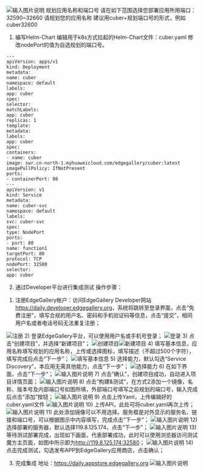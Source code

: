  ![输入图片说明](https://images.gitee.com/uploads/images/2020/1029/200226_a6e808dc_7786397.png "1.png")
规划应用名称和端口号
请在如下范围选择您部署应用所用端口：
32590~32660
请规划您的应用名称
建议用cuber+规划端口号的形式，例如cuber32600


1.	编写Helm-Chart
编辑用于k8s方式拉起的Helm-Chart文件：cuber.yaml 修改nodePort的值为自选规划的端口号。
```
---
apiVersion: apps/v1
kind: Deployment
metadata:
name: cuber
namespace: default
labels:
app: cuber
spec:
selector:
matchLabels:
app: cuber
replicas: 1
template:
metadata:
labels:
app: cuber
spec:
containers:
- name: cuber
image: swr.cn-north-1.myhuaweicloud.com/edgegallery/cuber:latest
imagePullPolicy: IfNotPresent
ports:
- containerPort: 80
---
apiVersion: v1
kind: Service
metadata:
name: cuber-svc
namespace: default
labels:
svc: cuber-svc
spec:
type: NodePort
ports:
- port: 80
name: function1
targetPort: 80
protocol: TCP
nodePort: 32580 
selector:
app: cuber
```

2.	通过Developer平台进行集成测试
操作步骤：
1)	注册EdgeGallery帐户：访问EdgeGallery Developer网站<https://daily.developer.edgegallery.org>，系统将跳转至登录界面，点击“免费注册”，填写合规的用户名、密码和手机验证码等信息，点击“提交”，相同用户名或者电话号码无法重复注册；

 ![注册](https://images.gitee.com/uploads/images/2020/1029/200248_d64cafea_7786397.png "3.png")
2)	登录EdgeGallery平台，可以使用用户名或手机号登录；
 ![登录](https://images.gitee.com/uploads/images/2020/1029/200259_7d48a914_7786397.png "4.png")
3)	点击“创建项目”，并选择“新建项目”；
 ![创建项目](https://images.gitee.com/uploads/images/2020/1029/200316_5314a118_7786397.png "5.png")![新建项目](https://images.gitee.com/uploads/images/2020/1029/200326_cf840783_7786397.png "6.png")
4)	填写基本信息，应用名称填写规划的应用名称，上传或选择图标，填写描述（不超过500个字符），填写完成后点击“下一步”；
 ![填写基本信息](https://images.gitee.com/uploads/images/2020/1029/200335_e0d2a880_7786397.png "7.png")
5)	选择能力，默认勾选“Service Discovery”，本应用无需其他能力，点击“下一步”；
 ![选择能力](https://images.gitee.com/uploads/images/2020/1029/200353_64a0a50d_7786397.png "8.png")
6)	在如下界面，点击“下一步”；
 ![输入图片说明](https://images.gitee.com/uploads/images/2020/1029/200407_411cf723_7786397.png "9.png")
7)	点击“确认”，创建项目成功，自动进入项目详情页面；
 ![输入图片说明](https://images.gitee.com/uploads/images/2020/1029/200418_4400cf2e_7786397.png "10.png")
8)	点击“构建&测试”，在方式2添加一个镜像，名称、版本号及内部端口号如图所填，外部端口号填写之前规划的端口号，输入完成后点击“添加”按钮；
 ![输入图片说明](https://images.gitee.com/uploads/images/2020/1029/200430_6787a9b5_7786397.png "11.png")
9)	点击上传Yaml，上传编辑好的cuber.yaml文件
 ![输入图片说明](https://images.gitee.com/uploads/images/2020/1029/200450_4fd0ce01_7786397.png "12.png")
10)	上传API，此处可将cuber.yaml再次上传；
 ![输入图片说明](https://images.gitee.com/uploads/images/2020/1029/200459_fcbaed38_7786397.png "13.png")
11)	此处添加镜像可以不用选择。服务框是对外显示的服务名、链接和端口号，可以根据图示中内容填写，完成点击“下一步”；
 ![输入图片说明](https://images.gitee.com/uploads/images/2020/1029/200508_f4061052_7786397.png "14.png")
12)	选择部署的服务器，默认选择119.8.125.174，点击“下一步”；
 ![输入图片说明](https://images.gitee.com/uploads/images/2020/1029/200530_8f1e1da5_7786397.png "15.png")
13)	等待测试部署完成，出现如下画面，代表部署成功，此时可以使用浏览器访问测试魔方主页面，如图中所示即为<http://119.8.125.174:32580>；
 ![输入图片说明](https://images.gitee.com/uploads/images/2020/1029/200542_d63ab0b3_7786397.png "16.png")
14)	点击完成测试，勾选发布APP到EdgeGallery应用商店，点击确认；

3.	完成集成
地址：<https://daily.appstore.edgegallery.org>
 ![输入图片说明](https://images.gitee.com/uploads/images/2020/1029/200609_c5ecfcb8_7786397.png "17.png")
